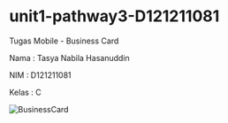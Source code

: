 # unit1-pathway3-D121211081

Tugas Mobile - Business Card

Nama    : Tasya Nabila Hasanuddin

NIM     : D121211081

Kelas   : C

![BusinessCard](https://github.com/Tsynblh/unit1-pathway3-D121211081/assets/124758226/711730d2-182f-4f42-a06c-ce031b2b1a7c)
